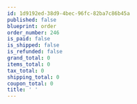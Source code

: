 ```yaml
---
id: 1d9192ed-38d9-4bec-96fc-82ba7c86b45a
published: false
blueprint: order
order_number: 246
is_paid: false
is_shipped: false
is_refunded: false
grand_total: 0
items_total: 0
tax_total: 0
shipping_total: 0
coupon_total: 0
title: ' '
---
```

